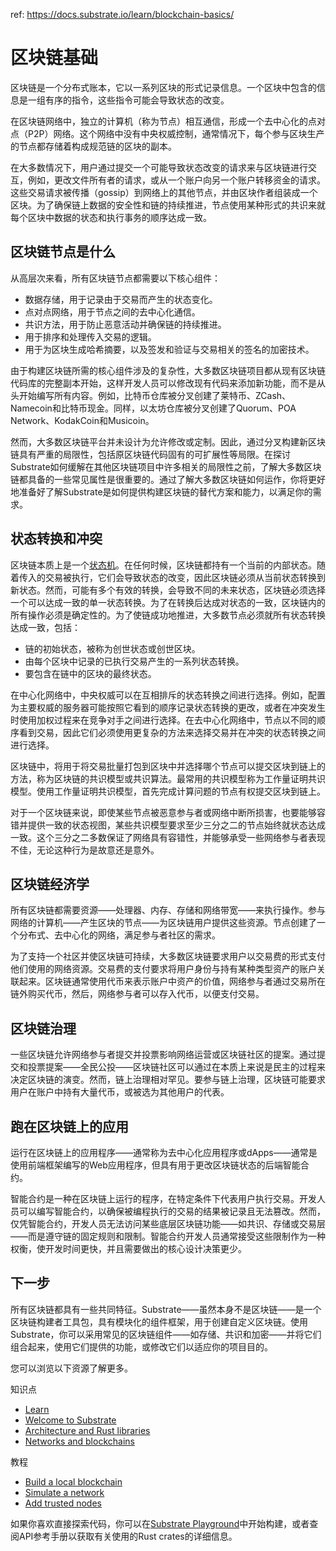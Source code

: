 ref: https://docs.substrate.io/learn/blockchain-basics/

# 区块链基础

区块链是一个分布式账本，它以一系列区块的形式记录信息。一个区块中包含的信息是一组有序的指令，这些指令可能会导致状态的改变。

在区块链网络中，独立的计算机（称为节点）相互通信，形成一个去中心化的点对点（P2P）网络。这个网络中没有中央权威控制，通常情况下，每个参与区块生产的节点都存储着构成规范链的区块的副本。

在大多数情况下，用户通过提交一个可能导致状态改变的请求来与区块链进行交互，例如，更改文件所有者的请求，或从一个账户向另一个账户转移资金的请求。这些交易请求被传播（gossip）到网络上的其他节点，并由区块作者组装成一个区块。为了确保链上数据的安全性和链的持续推进，节点使用某种形式的共识来就每个区块中数据的状态和执行事务的顺序达成一致。

## 区块链节点是什么

从高层次来看，所有区块链节点都需要以下核心组件：

- 数据存储，用于记录由于交易而产生的状态变化。 
- 点对点网络，用于节点之间的去中心化通信。 
- 共识方法，用于防止恶意活动并确保链的持续推进。 
- 用于排序和处理传入交易的逻辑。 
- 用于为区块生成哈希摘要，以及签发和验证与交易相关的签名的加密技术。

由于构建区块链所需的核心组件涉及的复杂性，大多数区块链项目都从现有区块链代码库的完整副本开始，这样开发人员可以修改现有代码来添加新功能，而不是从头开始编写所有内容。例如，比特币仓库被分叉创建了莱特币、ZCash、Namecoin和比特币现金。同样，以太坊仓库被分叉创建了Quorum、POA Network、KodakCoin和Musicoin。

然而，大多数区块链平台并未设计为允许修改或定制。因此，通过分叉构建新区块链具有严重的局限性，包括原区块链代码固有的可扩展性等局限。在探讨Substrate如何缓解在其他区块链项目中许多相关的局限性之前，了解大多数区块链都具备的一些常见属性是很重要的。通过了解大多数区块链如何运作，你将更好地准备好了解Substrate是如何提供构建区块链的替代方案和能力，以满足你的需求。

## 状态转换和冲突

区块链本质上是一个[状态机](https://en.wikipedia.org/wiki/Finite-state_machine)。在任何时候，区块链都持有一个当前的内部状态。随着传入的交易被执行，它们会导致状态的改变，因此区块链必须从当前状态转换到新状态。然而，可能有多个有效的转换，会导致不同的未来状态，区块链必须选择一个可以达成一致的单一状态转换。为了在转换后达成对状态的一致，区块链内的所有操作必须是确定性的。为了使链成功地推进，大多数节点必须就所有状态转换达成一致，包括：

- 链的初始状态，被称为创世状态或创世区块。 
- 由每个区块中记录的已执行交易产生的一系列状态转换。 
- 要包含在链中的区块的最终状态。

在中心化网络中，中央权威可以在互相排斥的状态转换之间进行选择。例如，配置为主要权威的服务器可能按照它看到的顺序记录状态转换的更改，或者在冲突发生时使用加权过程来在竞争对手之间进行选择。在去中心化网络中，节点以不同的顺序看到交易，因此它们必须使用更复杂的方法来选择交易并在冲突的状态转换之间进行选择。

区块链中，将用于将交易批量打包到区块中并选择哪个节点可以提交区块到链上的方法，称为区块链的共识模型或共识算法。最常用的共识模型称为工作量证明共识模型。使用工作量证明共识模型，首先完成计算问题的节点有权提交区块到链上。

对于一个区块链来说，即使某些节点被恶意参与者或网络中断所损害，也要能够容错并提供一致的状态视图，某些共识模型要求至少三分之二的节点始终就状态达成一致。这个三分之二多数保证了网络具有容错性，并能够承受一些网络参与者表现不佳，无论这种行为是故意还是意外。

## 区块链经济学

所有区块链都需要资源——处理器、内存、存储和网络带宽——来执行操作。参与网络的计算机——产生区块的节点——为区块链用户提供这些资源。节点创建了一个分布式、去中心化的网络，满足参与者社区的需求。

为了支持一个社区并使区块链可持续，大多数区块链要求用户以交易费的形式支付他们使用的网络资源。交易费的支付要求将用户身份与持有某种类型资产的账户关联起来。区块链通常使用代币来表示账户中资产的价值，网络参与者通过交易所在链外购买代币，然后，网络参与者可以存入代币，以便支付交易。

## 区块链治理

一些区块链允许网络参与者提交并投票影响网络运营或区块链社区的提案。通过提交和投票提案——全民公投——区块链社区可以通过在本质上来说是民主的过程来决定区块链的演变。然而，链上治理相对罕见。要参与链上治理，区块链可能要求用户在账户中持有大量代币，或被选为其他用户的代表。

## 跑在区块链上的应用

运行在区块链上的应用程序——通常称为去中心化应用程序或dApps——通常是使用前端框架编写的Web应用程序，但具有用于更改区块链状态的后端智能合约。

智能合约是一种在区块链上运行的程序，在特定条件下代表用户执行交易。开发人员可以编写智能合约，以确保被编程执行的交易的结果被记录且无法篡改。然而，仅凭智能合约，开发人员无法访问某些底层区块链功能——如共识、存储或交易层——而是遵守链的固定规则和限制。智能合约开发人员通常接受这些限制作为一种权衡，使开发时间更快，并且需要做出的核心设计决策更少。

## 下一步

所有区块链都具有一些共同特征。Substrate——虽然本身不是区块链——是一个区块链构建者工具包，具有模块化的组件框架，用于创建自定义区块链。使用Substrate，你可以采用常见的区块链组件——如存储、共识和加密——并将它们组合起来，使用它们提供的功能，或修改它们以适应你的项目目的。

您可以浏览以下资源了解更多。

知识点
- [Learn](https://docs.substrate.io/learn/)
- [Welcome to Substrate](https://docs.substrate.io/learn/welcome-to-substrate/)
- [Architecture and Rust libraries](https://docs.substrate.io/learn/architecture/)
- [Networks and blockchains](https://docs.substrate.io/learn/node-and-network-types/)

教程
- [Build a local blockchain](https://docs.substrate.io/tutorials/build-a-blockchain/build-local-blockchain/)
- [Simulate a network](https://docs.substrate.io/tutorials/build-a-blockchain/simulate-network/)
- [Add trusted nodes](https://docs.substrate.io/tutorials/build-a-blockchain/add-trusted-nodes/)

如果你喜欢直接探索代码，你可以在[Substrate Playground](https://docs.substrate.io/playground/)中开始构建，或者查阅API参考手册以获取有关使用的Rust crates的详细信息。








